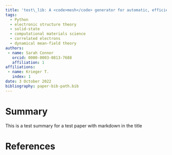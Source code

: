 ```yaml
---
title: 'test\_lib: A <code>mesh</code> generator for automatic, efficient, and robust mesh&nbsp;generation for large-scale cosmological modeling and simulation'
tags:
  - Python
  - electronic structure theory
  - solid-state
  - computational materials science
  - correlated electrons
  - dynamical mean-field theory
authors:
 - name: Sarah Connor
   orcid: 0000-0003-0813-7688
   affiliation: 1
affiliations:
 - name: Krieger T.
   index: 1
date: 3 October 2022
bibliography: paper-bib-path.bib
---
```


# Summary

This is a test summary for a test paper with markdown in the title

# References
